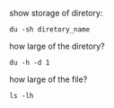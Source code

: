 show storage of diretory:

```
du -sh diretory_name
```

how large of the diretory?

```
du -h -d 1
```

how large of the file?

```
ls -lh

```